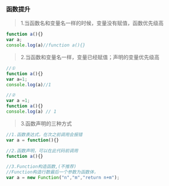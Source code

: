 ### 函数提升
> 1.当函数名和变量名一样的时候，变量没有赋值，函数优先级高

```js
function a(){}
var a;
console.log(a)//function a(){}

```
> 2.当函数和变量名一样，变量已经赋值；声明的变量优先级高

```js
//①
function a(){}
var a=1;
console.log(a)//1

//②
var a =1;
function a(){}
console.log(a) // 1

```
> 3.函数声明的三种方式
```js
//1.函数表达式，在次之前调用会报错
var a = function(){}

//2.函数声明，可以在此代码前调用
function a(){}

//3.Function构造函数,(不推荐)
//Function构造行数最后一个参数为函数体，
var a = new Function("n","m","return n+m");

```
